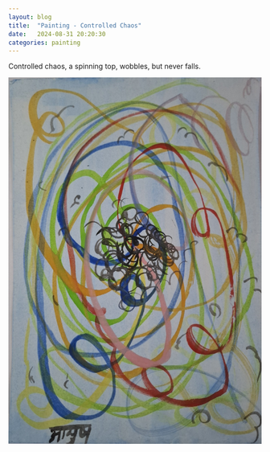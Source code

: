```yaml
---
layout: blog
title:  "Painting - Controlled Chaos"
date:   2024-08-31 20:20:30
categories: painting
---
```


Controlled chaos, a spinning top, wobbles, but never falls.
<p class="image"><span class="image left"><img src = "/media/chaos-1.jpg" alt="controlled chaos"></span>
